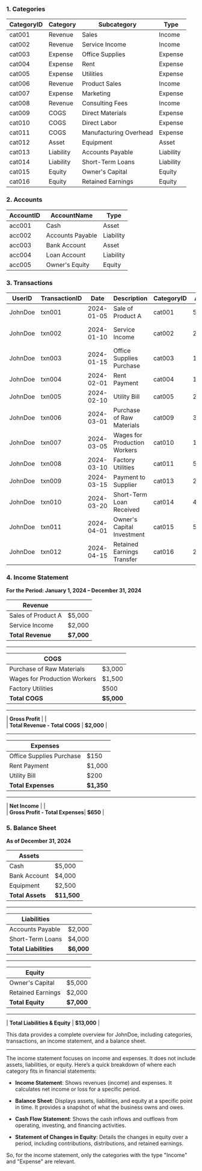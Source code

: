 
### 1. **Categories**

| **CategoryID** | **Category**         | **Subcategory**            | **Type** |
| -------------- | --------------------- | -------------------------- | -------- |
| cat001          | Revenue               | Sales                      | Income   |
| cat002          | Revenue               | Service Income             | Income   |
| cat003          | Expense               | Office Supplies            | Expense  |
| cat004          | Expense               | Rent                      | Expense  |
| cat005          | Expense               | Utilities                  | Expense  |
| cat006          | Revenue               | Product Sales              | Income   |
| cat007          | Expense               | Marketing                  | Expense  |
| cat008          | Revenue               | Consulting Fees            | Income   |
| cat009          | COGS                  | Direct Materials           | Expense  |
| cat010          | COGS                  | Direct Labor               | Expense  |
| cat011          | COGS                  | Manufacturing Overhead     | Expense  |
| cat012          | Asset                 | Equipment                  | Asset    |
| cat013          | Liability             | Accounts Payable           | Liability|
| cat014          | Liability             | Short-Term Loans           | Liability|
| cat015          | Equity                | Owner's Capital            | Equity   |
| cat016          | Equity                | Retained Earnings          | Equity   |

### 2. **Accounts**

| **AccountID** | **AccountName**     | **Type**    |
| ------------- | ------------------- | ----------- |
| acc001        | Cash                | Asset       |
| acc002        | Accounts Payable    | Liability   |
| acc003        | Bank Account        | Asset       |
| acc004        | Loan Account        | Liability   |
| acc005        | Owner's Equity      | Equity      |

### 3. **Transactions**

| **UserID** | **TransactionID** | **Date**    | **Description**                  | **CategoryID** | **Amount** | **AccountID** | **TransactionType** | **Notes**                      |
| ---------- | ------------------ | ----------- | -------------------------------- | -------------- | ---------- | ------------- | -------------------- | --------------------------------|
| JohnDoe    | txn001             | 2024-01-05  | Sale of Product A                | cat001         | 5,000.00   | acc001        | Credit               | Revenue from product sales     |
| JohnDoe    | txn002             | 2024-01-10  | Service Income                   | cat002         | 2,000.00   | acc001        | Credit               | Income from consulting services|
| JohnDoe    | txn003             | 2024-01-15  | Office Supplies Purchase         | cat003         | 150.00     | acc003        | Debit                | Office supplies expense        |
| JohnDoe    | txn004             | 2024-02-01  | Rent Payment                     | cat004         | 1,000.00   | acc003        | Debit                | Monthly office rent            |
| JohnDoe    | txn005             | 2024-02-10  | Utility Bill                     | cat005         | 200.00     | acc003        | Debit                | Utilities expense              |
| JohnDoe    | txn006             | 2024-03-01  | Purchase of Raw Materials        | cat009         | 3,000.00   | acc003        | Debit                | Raw materials for production   |
| JohnDoe    | txn007             | 2024-03-05  | Wages for Production Workers     | cat010         | 1,500.00   | acc003        | Debit                | Labor cost                     |
| JohnDoe    | txn008             | 2024-03-10  | Factory Utilities                | cat011         | 500.00     | acc003        | Debit                | Manufacturing overhead         |
| JohnDoe    | txn009             | 2024-03-15  | Payment to Supplier              | cat013         | 2,000.00   | acc003        | Debit                | Accounts payable               |
| JohnDoe    | txn010             | 2024-03-20  | Short-Term Loan Received         | cat014         | 4,000.00   | acc004        | Credit               | Loan received                  |
| JohnDoe    | txn011             | 2024-04-01  | Owner's Capital Investment       | cat015         | 5,000.00   | acc005        | Credit               | Owner's equity                 |
| JohnDoe    | txn012             | 2024-04-15  | Retained Earnings Transfer       | cat016         | 2,000.00   | acc005        | Credit               | Retained earnings adjustment   |

### 4. **Income Statement**

**For the Period: January 1, 2024 – December 31, 2024**

| **Revenue**                     |                          |  
| -------------------------------- | ------------------------ |  
| Sales of Product A               | $5,000                   |  
| Service Income                  | $2,000                   |  
| **Total Revenue**               | **$7,000**              |

---

| **COGS**                        |                          |  
| -------------------------------- | ------------------------ |  
| Purchase of Raw Materials        | $3,000                   |  
| Wages for Production Workers     | $1,500                   |  
| Factory Utilities                | $500                     |  
| **Total COGS**                   | **$5,000**              |

---

| **Gross Profit**                |                          |  
| **Total Revenue - Total COGS**   | **$2,000**              |

---

| **Expenses**                    |                          |  
| -------------------------------- | ------------------------ |  
| Office Supplies Purchase         | $150                     |  
| Rent Payment                    | $1,000                   |  
| Utility Bill                    | $200                     |  
| **Total Expenses**              | **$1,350**              |

---

| **Net Income**                  |                          |  
| **Gross Profit - Total Expenses**| **$650**               |

### 5. **Balance Sheet**

**As of December 31, 2024**

| **Assets**                      |                          |  
| -------------------------------- | ------------------------ |  
| Cash                            | $5,000                   |  
| Bank Account                    | $4,000                   |  
| Equipment                       | $2,500                   |  
| **Total Assets**                | **$11,500**             |

---

| **Liabilities**                 |                          |  
| -------------------------------- | ------------------------ |  
| Accounts Payable                | $2,000                   |  
| Short-Term Loans                | $4,000                   |  
| **Total Liabilities**           | **$6,000**              |

---

| **Equity**                      |                          |  
| -------------------------------- | ------------------------ |  
| Owner's Capital                 | $5,000                   |  
| Retained Earnings               | $2,000                   |  
| **Total Equity**                | **$7,000**              |

---

| **Total Liabilities & Equity**  | **$13,000**             |

This data provides a complete overview for JohnDoe, including categories, transactions, an income statement, and a balance sheet.

----
The income statement focuses on income and expenses. It does not include assets, liabilities, or equity. Here’s a quick breakdown of where each category fits in financial statements:

- **Income Statement**: Shows revenues (income) and expenses. It calculates net income or loss for a specific period.

- **Balance Sheet**: Displays assets, liabilities, and equity at a specific point in time. It provides a snapshot of what the business owns and owes.

- **Cash Flow Statement**: Shows the cash inflows and outflows from operating, investing, and financing activities.

- **Statement of Changes in Equity**: Details the changes in equity over a period, including contributions, distributions, and retained earnings.

So, for the income statement, only the categories with the type "Income" and "Expense" are relevant.
